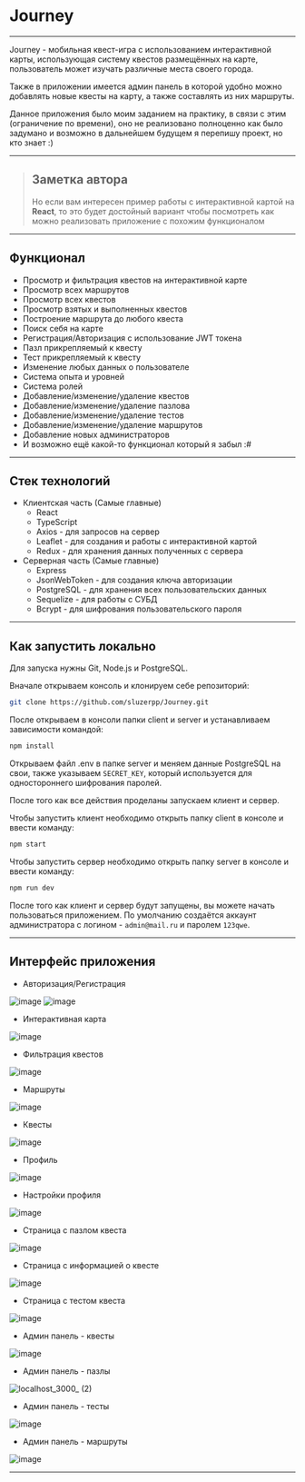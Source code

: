 # Journey
-------------------

Journey - мобильная квест-игра с использованием интерактивной карты, использующая систему квестов размещённых на карте, пользователь может изучать различные места своего города. 

Также в приложении имеется админ панель в которой удобно можно добавлять новые квесты на карту, а также составлять из них маршруты.

Данное приложения было моим заданием на практику, в связи с этим (ограничение по времени), оно не реализовано полноценно как было задумано и возможно в дальнейшем будущем я перепишу проект, но кто знает :)

-------------------

> ## Заметка автора
> Но если вам интересен пример работы с интерактивной картой на **React**, то это будет достойный вариант чтобы посмотреть как можно реализовать приложение с похожим функционалом

-------------------

## Функционал
- Просмотр и фильтрация квестов на интерактивной карте
- Просмотр всех маршрутов
- Просмотр всех квестов
- Просмотр взятых и выполненных квестов
- Построение маршрута до любого квеста
- Поиск себя на карте
- Регистрация/Авторизация с использование JWT токена
- Пазл прикрепляемый к квесту
- Тест прикрепляемый к квесту
- Изменение любых данных о пользователе
- Система опыта и уровней
- Система ролей
- Добавление/изменение/удаление квестов
- Добавление/изменение/удаление пазлова
- Добавление/изменение/удаление тестов
- Добавление/изменение/удаление маршрутов
- Добавление новых администраторов
- И возможно ещё какой-то функционал который я забыл :#

-------------------

## Стек технологий
- Клиентская часть (Самые главные)
  - React
  - TypeScript
  - Axios - для запросов на сервер
  - Leaflet - для создания и работы с интерактивной картой
  - Redux - для хранения данных полученных с сервера
- Серверная часть (Самые главные)
  - Express
  - JsonWebToken - для создания ключа авторизации
  - PostgreSQL - для хранения всех пользовательских данных
  - Sequelize - для работы с СУБД
  - Bcrypt - для шифрования пользовательского пароля

-------------------

## Как запустить локально
Для запуска нужны Git, Node.js и PostgreSQL.

Вначале открываем консоль и клонируем себе репозиторий:
```bash
git clone https://github.com/sluzerpp/Journey.git
```
После открываем в консоли папки client и server и устанавливаем зависимости командой:
```bash
npm install
```
Открываем файл .env в папке server и меняем данные PostgreSQL на свои, также указываем `SECRET_KEY`, который используется для одностороннего шифрования паролей.


После того как все действия проделаны запускаем клиент и сервер.


Чтобы запустить клиент необходимо открыть папку client в консоле и ввести команду:
```bash
npm start
```
Чтобы запустить сервер необходимо открыть папку server в консоле и ввести команду:
```bash
npm run dev
```
После того как клиент и сервер будут запущены, вы можете начать пользоваться приложением.
По умолчанию создаётся аккаунт администратора с логином - `admin@mail.ru` и паролем `123qwe`.

-------------------

## Интерфейс приложения
- Авторизация/Регистрация

![image](https://github.com/sluzerpp/Journey/assets/75631223/be1e2fac-4aa1-45ff-aef7-bbfcb84910a1)
![image](https://github.com/sluzerpp/Journey/assets/75631223/89624aa0-488f-45e1-b457-ba1518eb5dce)

- Интерактивная карта

![image](https://github.com/sluzerpp/Journey/assets/75631223/365940e5-4ec8-4c4c-8c40-13534e08ec2f)

- Фильтрация квестов

![image](https://github.com/sluzerpp/Journey/assets/75631223/436b326d-e0e2-48c7-bc39-39df3cb37983)

- Маршруты

![image](https://github.com/sluzerpp/Journey/assets/75631223/302820e1-3d4b-4534-aa35-714ab8898256)

- Квесты

![image](https://github.com/sluzerpp/Journey/assets/75631223/e0b0b4cc-2273-44de-8306-659f9c7f3970)

- Профиль

![image](https://github.com/sluzerpp/Journey/assets/75631223/95b1ebb4-71b7-4d0a-9881-f2158beeadec)

- Настройки профиля

![image](https://github.com/sluzerpp/Journey/assets/75631223/81830cea-c425-4098-8bef-08e23ef64d7d)

- Страница с пазлом квеста

![image](https://github.com/sluzerpp/Journey/assets/75631223/46ca01bf-c035-4f76-93a6-9937f657781e)

- Страница с информацией о квесте

![image](https://github.com/sluzerpp/Journey/assets/75631223/0e239ac5-de9e-4410-8b9d-faa96f01866c)

- Страница с тестом квеста

![image](https://github.com/sluzerpp/Journey/assets/75631223/d179e897-5c6a-4aa9-b4fa-35618b3817d9)

- Админ панель - квесты

![image](https://github.com/sluzerpp/Journey/assets/75631223/9939af31-a53c-4fc0-bc09-dbd20e966bf7)

- Админ панель - пазлы

![localhost_3000_ (2)](https://github.com/sluzerpp/Journey/assets/75631223/68f6729e-bd2a-43ae-9545-2e750cc72983)

- Админ панель - тесты

![image](https://github.com/sluzerpp/Journey/assets/75631223/2e07d6f6-e223-479d-b7b4-cceb2fa9f135)

- Админ панель - маршруты

![image](https://github.com/sluzerpp/Journey/assets/75631223/b6746dc2-96c2-49de-a797-127514550273)

-----------------
